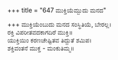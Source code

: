 +++
title = "647 ಮುಕ್ತಿಯೆಮ್ಬುದು ಮನದ"

+++
ಮುಕ್ತಿಯೆಂಬುದು ಮನದ ಸಂಸ್ಥಿತಿಯೆ, ಬೇರಲ್ಲ।  
ರಕ್ತಿ ವಿಪರೀತವದಕಾಗದಿರೆ ಮುಕ್ತಿ॥  
ಯುಕ್ತಿಯಿಂ ಕರಣಚೇಷ್ಟಿತವ ತಿದ್ದುತೆ ಶಮಿಪ।  
ಶಕ್ತಿವಂತನೆ ಮುಕ್ತ - ಮಂಕುತಿಮ್ಮ॥  

